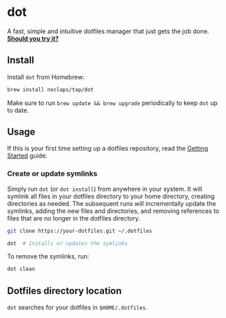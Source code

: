# dot

A fast, simple and intuitive dotfiles manager that just gets the job done. **[Should you try it?](https://github.com/pol-rivero/doot/wiki/Should-I-use-doot%3F)**

## Install

Install `dot` from Homebrew:

```sh
brew install noclaps/tap/dot
```

Make sure to run `brew update && brew upgrade` periodically to keep `dot` up to date.

## Usage

If this is your first time setting up a dotfiles repository, read the [Getting Started](https://github.com/pol-rivero/doot/wiki/Getting-Started) guide.

### Create or update symlinks

Simply run `dot` (or `dot install`) from anywhere in your system. It will symlink all files in your dotfiles directory to your home directory, creating directories as needed.
The subsequent runs will incrementally update the symlinks, adding the new files and directories, and removing references to files that are no longer in the dotfiles directory.

```sh
git clone https://your-dotfiles.git ~/.dotfiles

dot  # Installs or updates the symlinks
```

To remove the symlinks, run:

```sh
dot clean
```

## Dotfiles directory location

`dot` searches for your dotfiles in `$HOME/.dotfiles`.
